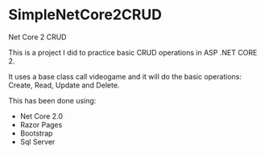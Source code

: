 # SimpleNetCore2CRUD
Net Core 2 CRUD

This is a project I did to practice basic CRUD operations in ASP .NET CORE 2.

It uses a base class call videogame and it will do the basic operations: Create, Read, Update and Delete.

This has been done using:
- Net Core 2.0
- Razor Pages
- Bootstrap
- Sql Server
